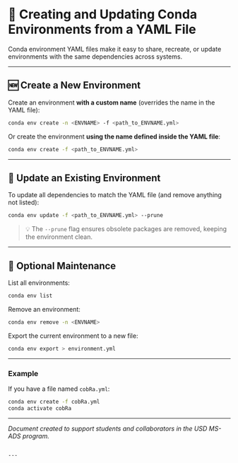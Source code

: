 # 🧩 Creating and Updating Conda Environments from a YAML File

Conda environment YAML files make it easy to share, recreate, or update environments with the same dependencies across systems.


---

## 🆕 Create a New Environment

Create an environment **with a custom name** (overrides the name in the YAML file):

```bash
conda env create -n <ENVNAME> -f <path_to_ENVNAME.yml>
```

Or create the environment **using the name defined inside the YAML file**:

```bash
conda env create -f <path_to_ENVNAME.yml>
```

---

## 🔄 Update an Existing Environment

To update all dependencies to match the YAML file (and remove anything not listed):

```bash
conda env update -f <path_to_ENVNAME.yml> --prune
```

> 💡 The `--prune` flag ensures obsolete packages are removed, keeping the environment clean.

---

## 🧹 Optional Maintenance

List all environments:

```bash
conda env list
```

Remove an environment:

```bash
conda env remove -n <ENVNAME>
```

Export the current environment to a new file:

```bash
conda env export > environment.yml
```

---

### Example

If you have a file named `cobRa.yml`:

```bash
conda env create -f cobRa.yml
conda activate cobRa
```

---

*Document created to support students and collaborators in the USD MS-ADS program.*

```

---
